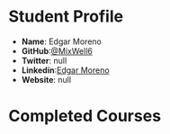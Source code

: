 # Student Profile

- **Name**: Edgar Moreno
- **GitHub**:[@MixWell6](https://github.com/MixWell6)
- **Twitter**: null
- **Linkedin**:[Edgar Moreno](https://www.linkedin.com/edgar-moreno)
- **Website**: null

# Completed Courses
